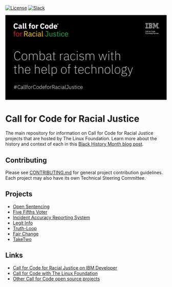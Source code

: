 
[![License](https://img.shields.io/badge/License-Apache2-blue.svg)](https://www.apache.org/licenses/LICENSE-2.0) [![Slack](https://img.shields.io/badge/Join-Community-blue.svg)](https://developer.ibm.com/callforcode/racial-justice/get-started/)

![Logo](img/cfc-frj-social-github.png)


# Call for Code for Racial Justice

The main repository for information on Call for Code for Racial Justice projects that are hosted by The Linux Foundation. Learn more about the history and context of each in this [Black History Month blog post](https://medium.com/callforcode/call-for-code-for-racial-justice-during-black-history-month-4ec0383f5983).

## Contributing

Please see [CONTRIBUTING.md](CONTRIBUTING.md) for general project contribution guidelines. Each project may also have its own Technical Steering Committee.

## Projects

* [Open Sentencing](https://github.com/Call-for-Code-for-Racial-Justice/Open-Sentencing)
* [Five Fifths Voter](https://github.com/Call-for-Code-for-Racial-Justice/Five-Fifths-Voter)
* [Incident Accuracy Reporting System](https://github.com/Call-for-Code-for-Racial-Justice/Incident-Accuracy-Reporting-System)
* [Legit Info](https://github.com/Call-for-Code-for-Racial-Justice/Legit-Info)
* [Truth-Loop](https://github.com/Call-for-Code-for-Racial-Justice/Truth-Loop)
* [Fair Change](https://github.com/Call-for-Code-for-Racial-Justice/fairchange)
* [TakeTwo](https://github.com/Call-for-Code-for-Racial-Justice/TakeTwo)

## Links

* [Call for Code for Racial Justice on IBM Developer](https://developer.ibm.com/callforcode/racial-justice/)
* [Call for Code with The Linux Foundation](https://www.linuxfoundation.org/projects/call-for-code/)
* [Other Call for Code open source projects](https://github.com/Call-for-Code)

